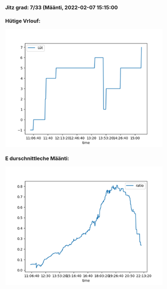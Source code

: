 ### Jitz grad: 7/33 (Määnti, 2022-02-07 15:15:00

### Hütige Vrlouf:
![Graph](Today.png)

### E durschnittleche Määnti:
![Graph](Määnti.png)
